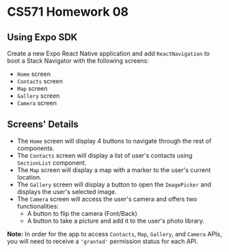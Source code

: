 # CS571 Homework 08
## Using Expo SDK
Create a new Expo React Native application and add `ReactNavigation` to boot a Stack Navigator with the following screens:
* `Home` screen
* `Contacts` screen
* `Map` screen
* `Gallery` screen
* `Camera` screen  
## Screens' Details  
* The `Home` screen will display 4 buttons to navigate through the rest of components.
* The `Contacts` screen will display a list of user's contacts using `SectionList` component.  
* The `Map` screen will display a map with a marker to the user's current location.
* The `Gallery` screen will display a button to open the `ImagePicker` and displays the user's selected image.
* The `Camera` screen will access the user's camera and offers two functionalities:
    * A button to flip the camera (Font/Back)
    * A button to take a picture and add it to the user's photo library.
  
**Note:** In order for the app to access `Contacts`, `Map`, `Gallery`, and `Camera` APIs, you will need to receive a `'granted'` permission status for each API.
